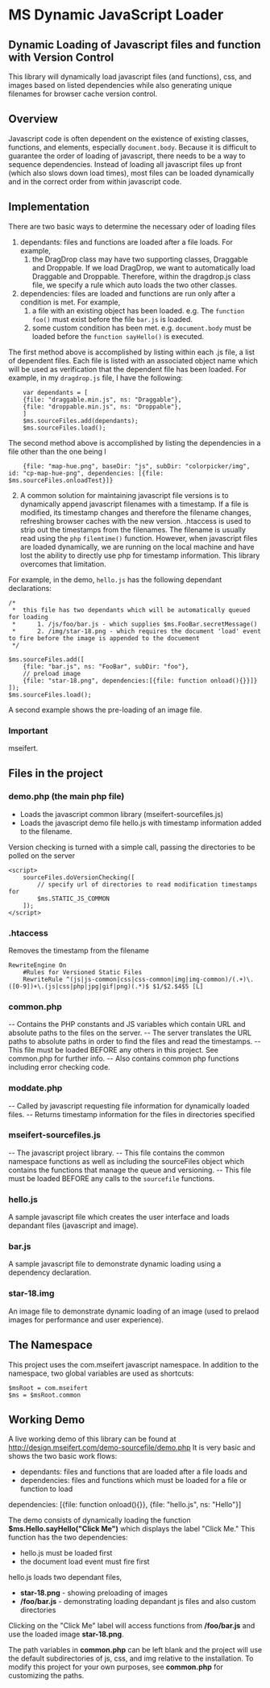 # MS Dynamic JavaScript Loader
## Dynamic Loading of Javascript files and function with Version Control

This library will dynamically load javascript files (and functions), css, and images based on listed dependencies while also generating unique filenames for browser cache version control.

## Overview
Javascript code is often dependent on the existence of existing classes, functions, and elements, especially `document.body`. Because it is difficult to guarantee the order of loading of javascript, there needs to be a way to sequence dependencies. Instead of loading all javascript files up front (which also slows down load times), most files can be loaded dynamically and in the correct order from within javascript code.

## Implementation
There are two basic ways to determine the necessary oder of loading files
1) dependants: files and functions are loaded after a file loads. For example,
    1) the DragDrop class may have two supporting classes, Draggable and Droppable. If we load DragDrop, we want to automatically load Draggable and Droppable. Therefore, within the dragdrop.js class file, we specify a rule which auto loads the two other classes.    
2) dependencies: files are loaded and functions are run only after a condition is met. For example,
    1) a file with an existing object has been loaded. e.g. The `function foo()` must exist before the file `bar.js` is loaded.
    2) some custom condition has been met. e.g. `document.body` must be loaded before the `function sayHello()` is executed.

The first method above is accomplished by listing within each .js file, a list of dependent files. Each file is listed with an associated object name which will be used as verification that the dependent file has been loaded. For example, in my `dragdrop.js` file, I have the following:
```
    var dependants = [
	{file: "draggable.min.js", ns: "Draggable"},
	{file: "droppable.min.js", ns: "Droppable"},
    ]
    $ms.sourceFiles.add(dependants);
    $ms.sourceFiles.load();
```

The second method above is accomplished by listing the dependencies in a file other than the one being l
```
    {file: "map-hue.png", baseDir: "js", subDir: "colorpicker/img", id: "cp-map-hue-png", dependencies: [{file: $ms.sourceFiles.onloadTest}]}
```

2) A common solution for maintaining javascript file versions is to dynamically append javascript filenames with a timestamp. If a file is modified, its timestamp changes and therefore the filename changes, refreshing browser caches with the new version. .htaccess is used to strip out the timestamps from the filenames. The filename is usually read using the `php` `filemtime()` function. However, when javascript files are loaded dynamically, we are running on the local machine and have lost the ability to directly use php for timestamp information. This library overcomes that limitation.

For example, in the demo, `hello.js` has the following dependant declarations:

    /*  
     *  this file has two dependants which will be automatically queued for loading
     *      1. /js/foo/bar.js - which supplies $ms.FooBar.secretMessage()
     *      2. /img/star-18.png - which requires the document 'load' event to fire before the image is appended to the docuement
     */

    $ms.sourceFiles.add([
        {file: "bar.js", ns: "FooBar", subDir: "foo"},
        // preload image
        {file: "star-18.png", dependencies:[{file: function onload(){}}]}
    ]);
    $ms.sourceFiles.load();

A second example shows the pre-loading of an image file.
    <script src="<?php echo 'http://path/to/file.' . filemtime(/path/to/file.js) . '.js') ?>"></script>

### Important
mseifert.

## Files in the project

### demo.php (the main php file)

- Loads the javascript common library (mseifert-sourcefiles.js)
- Loads the javascript demo file hello.js with timestamp information added to the filename.

Version checking is turned with a simple call, passing the directories to be polled on the server

    <script>
        sourceFiles.doVersionChecking([
            // specify url of directories to read modification timestamps for
            $ms.STATIC_JS_COMMON
        ]);
    </script>   

### .htaccess
Removes the timestamp from the filename

    RewriteEngine On
        #Rules for Versioned Static Files
        RewriteRule ^(js|js-common|css|css-common|img|img-common)/(.+)\.([0-9])+\.(js|css|php|jpg|gif|png)(.*)$ $1/$2.$4$5 [L]

### common.php
-- Contains the PHP constants and JS variables which contain URL and absolute paths to the files on the server.
-- The server translates the URL paths to absolute paths in order to find the files and read the timestamps. 
-- This file must be loaded BEFORE any others in this project. See common.php for further info.
-- Also contains common php functions including error checking code.

### moddate.php
-- Called by javascript requesting file information for dynamically loaded files.
-- Returns timestamp information for the files in directories specified

### mseifert-sourcefiles.js
-- The javascript project library. 
-- This file contains the common namespace functions as well as including the sourceFiles object which contains the functions that manage the queue and versioning.
-- This file must be loaded BEFORE any calls to the `sourcefile` functions.

### hello.js
A sample javascript file which creates the user interface and loads depandant files (javascript and image).

### bar.js
A sample javascript file to demonstrate dynamic loading using a dependency declaration.
    
### star-18.img
An image file to demonstrate dynamic loading of an image (used to prelaod images for performance and user experience).
    
## The Namespace
This project uses the com.mseifert javascript namespace. In addition to the namespace, two global variables are used as shortcuts:
    
    $msRoot = com.mseifert
    $ms = $msRoot.common

## Working Demo
A live working demo of this library can be found at http://design.mseifert.com/demo-sourcefile/demo.php
It is very basic and shows the two basic work flows:

- dependants: files and functions that are loaded after a file loads and 
- dependencies: files and functions which must be loaded for a file or function to load

dependencies: [{file: function onload(){}}, {file: "hello.js", ns: "Hello"}]

The demo consists of dynamically loading the function **$ms.Hello.sayHello("Click Me")** which displays the label "Click Me." 
This function has the two dependencies:
- hello.js must be loaded first
- the document load event must fire first

hello.js loads two dependant files, 
- **star-18.png** - showing preloading of images
- **/foo/bar.js** - demonstrating loading depandant js files and also custom directories

Clicking on the "Click Me" label will access functions from **/foo/bar.js** and use the loaded image **star-18.png**.

The path variables in **common.php** can be left blank and the project will use the default subdirectories of js, css, and img relative to the installation. To modify this project for your own purposes, see **common.php** for customizing the paths.

